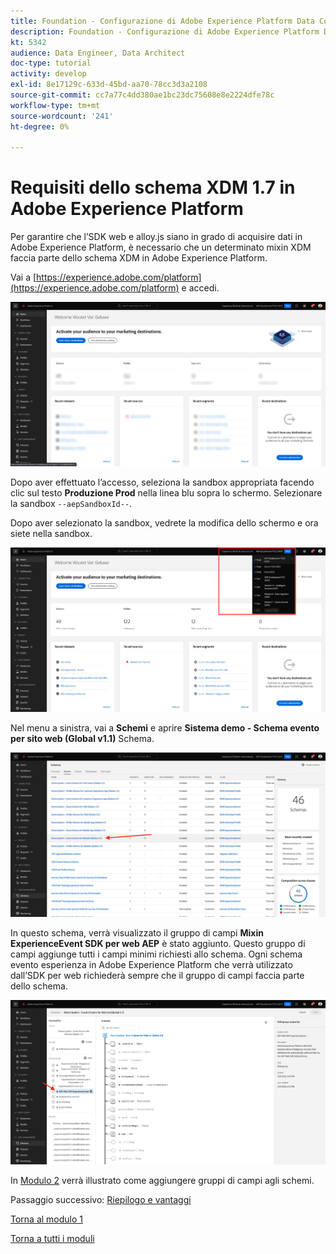 ```yaml
---
title: Foundation - Configurazione di Adobe Experience Platform Data Collection e dell’estensione Web SDK - Requisiti dello schema XDM in Adobe Experience Platform
description: Foundation - Configurazione di Adobe Experience Platform Data Collection e dell’estensione Web SDK - Requisiti dello schema XDM in Adobe Experience Platform
kt: 5342
audience: Data Engineer, Data Architect
doc-type: tutorial
activity: develop
exl-id: 8e17129c-633d-45bd-aa70-78cc3d3a2108
source-git-commit: cc7a77c4dd380ae1bc23dc75608e8e2224dfe78c
workflow-type: tm+mt
source-wordcount: '241'
ht-degree: 0%

---
```


# Requisiti dello schema XDM 1.7 in Adobe Experience Platform

Per garantire che l’SDK web e alloy.js siano in grado di acquisire dati in Adobe Experience Platform, è necessario che un determinato mixin XDM faccia parte dello schema XDM in Adobe Experience Platform.

Vai a [https://experience.adobe.com/platform](https://experience.adobe.com/platform) e accedi.

![Debugger AEP](./images/exp1.png)

Dopo aver effettuato l’accesso, seleziona la sandbox appropriata facendo clic sul testo **Produzione Prod** nella linea blu sopra lo schermo. Selezionare la sandbox `--aepSandboxId--`.

Dopo aver selezionato la sandbox, vedrete la modifica dello schermo e ora siete nella sandbox.

![Debugger AEP](./images/exp2.png)

Nel menu a sinistra, vai a **Schemi** e aprire **Sistema demo - Schema evento per sito web (Global v1.1)** Schema.

![Debugger AEP](./images/exp3.png)

In questo schema, verrà visualizzato il gruppo di campi **Mixin ExperienceEvent SDK per web AEP** è stato aggiunto. Questo gruppo di campi aggiunge tutti i campi minimi richiesti allo schema. Ogni schema evento esperienza in Adobe Experience Platform che verrà utilizzato dall’SDK per web richiederà sempre che il gruppo di campi faccia parte dello schema.

![Debugger AEP](./images/exp4.png)

In [Modulo 2](./../module2/data-ingestion.md) verrà illustrato come aggiungere gruppi di campi agli schemi.

Passaggio successivo: [Riepilogo e vantaggi](./summary.md)

[Torna al modulo 1](./data-ingestion-launch-web-sdk.md)

[Torna a tutti i moduli](./../../overview.md)
